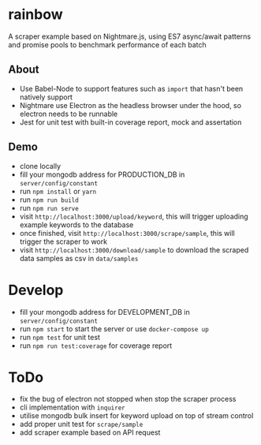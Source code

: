 # rainbow

A scraper example based on Nightmare.js, using ES7 async/await patterns and promise pools to benchmark performance of each batch

## About

 * Use Babel-Node to support features such as `import` that hasn't been natively support
 * Nightmare use Electron as the headless browser under the hood, so electron needs to be runnable
 * Jest for unit test with built-in coverage report, mock and assertation

## Demo

 * clone locally
 * fill your mongodb address for PRODUCTION_DB in `server/config/constant`
 * run `npm install` or `yarn`
 * run `npm run build`
 * run `npm run serve`
 * visit `http://localhost:3000/upload/keyword`, this will trigger uploading example keywords to the database
 * once finished, visit `http://localhost:3000/scrape/sample`, this will trigger the scraper to work
 * visit `http://localhost:3000/download/sample` to download the scraped data samples as csv in `data/samples`

# Develop
 * fill your mongodb address for DEVELOPMENT_DB in `server/config/constant`
 * run `npm start` to start the server or use `docker-compose up`
 * run `npm test` for unit test
 * run `npm run test:coverage` for coverage report

# ToDo
 * fix the bug of electron not stopped when stop the scraper process
 * cli implementation with `inquirer`
 * utilise mongodb bulk insert for keyword upload on top of stream control
 * add proper unit test for `scrape/sample`
 * add scraper example based on API request